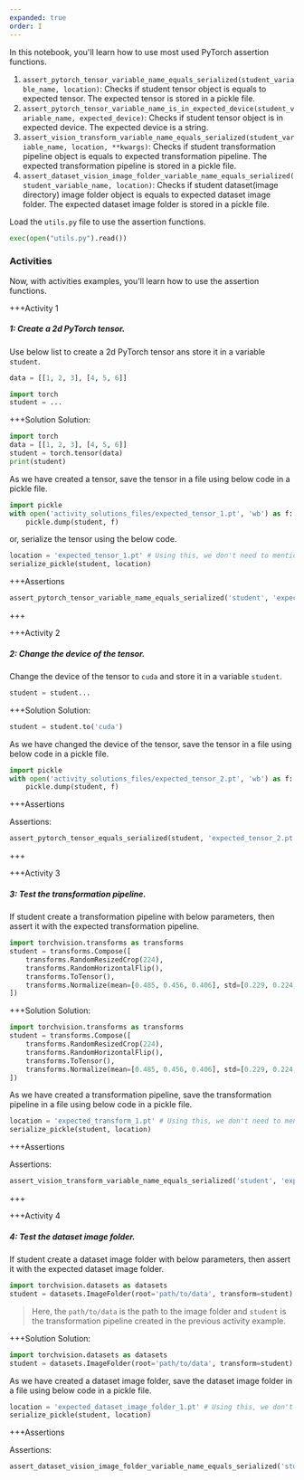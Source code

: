 ```yaml
---
expanded: true
order: I
---
```


In this notebook, you'll learn how to use most used PyTorch assertion functions.

1. `assert_pytorch_tensor_variable_name_equals_serialized(student_variable_name, location)`: Checks if student tensor object is equals to expected tensor. The expected tensor is stored in a pickle file.
2. `assert_pytorch_tensor_variable_name_is_in_expected_device(student_variable_name, expected_device)`: Checks if student tensor object is in expected device. The expected device is a string.
3. `assert_vision_transform_variable_name_equals_serialized(student_variable_name, location, **kwargs)`: Checks if student transformation pipeline object is equals to expected transformation pipeline. The expected transformation pipeline is stored in a pickle file.
4. `assert_dataset_vision_image_folder_variable_name_equals_serialized(student_variable_name, location)`: Checks if student dataset(image directory) image folder object is equals to expected dataset image folder. The expected dataset image folder is stored in a pickle file.


Load the `utils.py` file to use the assertion functions.

``` python
exec(open("utils.py").read())
```


### Activities

Now, with activities examples, you'll learn how to use the assertion functions. 

+++Activity 1
##### 1: Create a 2d PyTorch tensor.

Use below list to create a 2d PyTorch tensor ans store it in a variable `student`.

``` python
data = [[1, 2, 3], [4, 5, 6]]
```

```python
import torch
student = ...
```

+++Solution
Solution:

``` python
import torch
data = [[1, 2, 3], [4, 5, 6]]
student = torch.tensor(data)
print(student)
```

As we have created a tensor, save the tensor in a file using below code in a pickle file.

``` python
import pickle
with open('activity_solutions_files/expected_tensor_1.pt', 'wb') as f:
    pickle.dump(student, f)
```

or, serialize the tensor using the below code.

``` python
location = 'expected_tensor_1.pt' # Using this, we don't need to mention the activity_solutions_files path in the assertion.
serialize_pickle(student, location)
```

+++Assertions

``` python
assert_pytorch_tensor_variable_name_equals_serialized('student', 'expected_tensor_1.pt')
```
+++


+++Activity 2
##### 2: Change the device of the tensor.

Change the device of the tensor to `cuda` and store it in a variable `student`.

```python
student = student...
```

+++Solution
Solution:

``` python
student = student.to('cuda')
```

As we have changed the device of the tensor, save the tensor in a file using below code in a pickle file.

``` python
import pickle
with open('activity_solutions_files/expected_tensor_2.pt', 'wb') as f:
    pickle.dump(student, f)
```

+++Assertions

Assertions:

``` python
assert_pytorch_tensor_equals_serialized(student, 'expected_tensor_2.pt')
```
+++

+++Activity 3
##### 3: Test the transformation pipeline.

If student create a transformation pipeline with below parameters, then assert it with the expected transformation pipeline.

``` python
import torchvision.transforms as transforms
student = transforms.Compose([
    transforms.RandomResizedCrop(224),
    transforms.RandomHorizontalFlip(),
    transforms.ToTensor(),
    transforms.Normalize(mean=[0.485, 0.456, 0.406], std=[0.229, 0.224, 0.225])
])
```

+++Solution
Solution:

``` python
import torchvision.transforms as transforms
student = transforms.Compose([
    transforms.RandomResizedCrop(224),
    transforms.RandomHorizontalFlip(),
    transforms.ToTensor(),
    transforms.Normalize(mean=[0.485, 0.456, 0.406], std=[0.229, 0.224, 0.225])
])
```

As we have created a transformation pipeline, save the transformation pipeline in a file using below code in a pickle file.

``` python
location = 'expected_transform_1.pt' # Using this, we don't need to mention the activity_solutions_files path in the assertion.
serialize_pickle(student, location)
```

+++Assertions

Assertions:

``` python
assert_vision_transform_variable_name_equals_serialized('student', 'expected_transform_1.pt')
```
+++


+++Activity 4
##### 4: Test the dataset image folder.

If student create a dataset image folder with below parameters, then assert it with the expected dataset image folder.

``` python
import torchvision.datasets as datasets
student = datasets.ImageFolder(root='path/to/data', transform=student)
```

> Here, the `path/to/data` is the path to the image folder and `student` is the transformation pipeline created in the previous activity example.

+++Solution
Solution:

``` python
import torchvision.datasets as datasets
student = datasets.ImageFolder(root='path/to/data', transform=student)
```

As we have created a dataset image folder, save the dataset image folder in a file using below code in a pickle file.

``` python
location = 'expected_dataset_image_folder_1.pt' # Using this, we don't need to mention the activity_solutions_files path in the assertion.
serialize_pickle(student, location)
```

+++Assertions

Assertions:

``` python
assert_dataset_vision_image_folder_variable_name_equals_serialized('student', 'expected_dataset_image_folder_1.pt')
```

